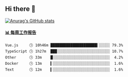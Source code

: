 ## Hi there 👋

[![Anurag's GitHub stats](https://github-readme-stats.vercel.app/api?username=OriLight152)](https://github.com/anuraghazra/github-readme-stats)

<!--
**OriLight152/OriLight152** is a ✨ _special_ ✨ repository because its `README.md` (this file) appears on your GitHub profile.

Here are some ideas to get you started:

- 🔭 I’m currently working on ...
- 🌱 I’m currently learning ...
- 👯 I’m looking to collaborate on ...
- 🤔 I’m looking for help with ...
- 💬 Ask me about ...
- 📫 How to reach me: ...
- 😄 Pronouns: ...
- ⚡ Fun fact: ...
-->

<!-- waka-box start -->
#### <a href="https://gist.github.com/92c8d5b388768c10efcba86e82b7c4fb" target="_blank">📊 每周工作报告</a>
```text
Vue.js     🕓 10h46m █████████████████████▍░░░░░ 79.3%
TypeScript 🕓 1h27m  ██▉░░░░░░░░░░░░░░░░░░░░░░░░ 10.7%
Other      🕓 33m    █░░░░░░░░░░░░░░░░░░░░░░░░░░  4.2%
Docker     🕓 13m    ▍░░░░░░░░░░░░░░░░░░░░░░░░░░  1.6%
Text       🕓 12m    ▍░░░░░░░░░░░░░░░░░░░░░░░░░░  1.6%
```
<!-- Powered by https://github.com/journey-ad/waka-box-go . -->
<!-- waka-box end -->
